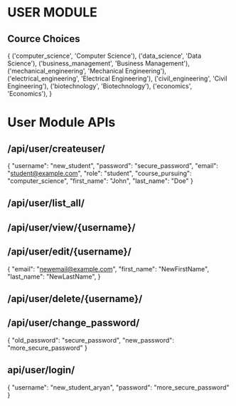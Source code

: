 # USER MODULE

## Cource Choices

{
        ('computer_science', 'Computer Science'),
        ('data_science', 'Data Science'),
        ('business_management', 'Business Management'),
        ('mechanical_engineering', 'Mechanical Engineering'),
        ('electrical_engineering', 'Electrical Engineering'),
        ('civil_engineering', 'Civil Engineering'),
        ('biotechnology', 'Biotechnology'),
        ('economics', 'Economics'),
}
    
# User Module APIs

## /api/user/createuser/

{
    "username": "new_student",
    "password": "secure_password",
    "email": "student@example.com",
    "role": "student",
    "course_pursuing": "computer_science",
    "first_name": "John",
    "last_name": "Doe"
}

## /api/user/list_all/
## /api/user/view/{username}/
## /api/user/edit/{username}/

{
    "email": "newemail@example.com",
    "first_name": "NewFirstName",
    "last_name": "NewLastName",
}

## /api/user/delete/{username}/
## /api/user/change_password/

{
    "old_password": "secure_password",
    "new_password": "more_secure_password"
}

## api/user/login/

{
    "username": "new_student_aryan",
    "password": "more_secure_password"
}
